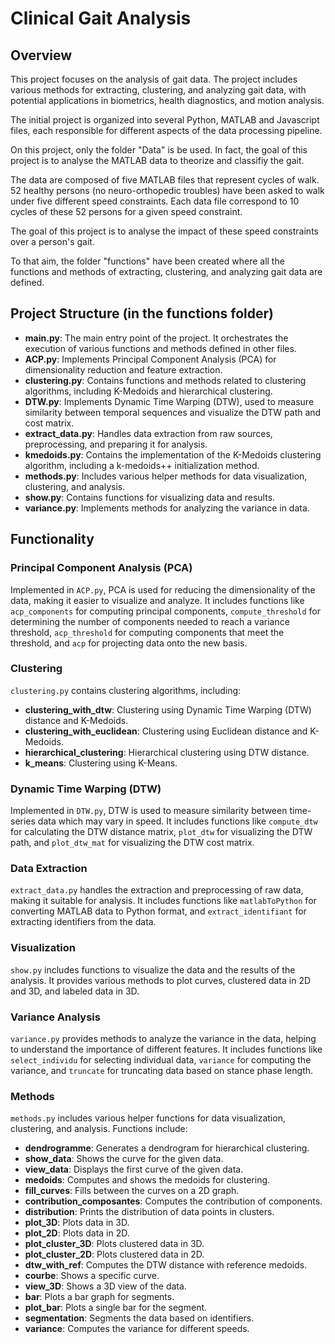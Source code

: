 # Clinical Gait Analysis

## Overview

This project focuses on the analysis of gait data. The project includes various methods for extracting, clustering, and analyzing gait data, with potential applications in biometrics, health diagnostics, and motion analysis.

The initial project is organized into several Python, MATLAB and Javascript files, each responsible for different aspects of the data processing pipeline.

On this project, only the folder "Data" is be used. In fact, the goal of this project is to analyse the MATLAB data to theorize and classifiy the gait.

The data are composed of five MATLAB files that represent cycles of walk. 52 healthy persons (no neuro-orthopedic troubles) have been asked to walk under five different speed constraints. Each data file correspond to 10 cycles of these 52 persons for a given speed constraint.

The goal of this project is to analyse the impact of these speed constraints over a person's gait.

To that aim, the folder "functions" have been created where all the functions and methods of extracting, clustering, and analyzing gait data are defined.

## Project Structure (in the functions folder)



- **main.py**: The main entry point of the project. It orchestrates the execution of various functions and methods defined in other files.
- **ACP.py**: Implements Principal Component Analysis (PCA) for dimensionality reduction and feature extraction.
- **clustering.py**: Contains functions and methods related to clustering algorithms, including K-Medoids and hierarchical clustering.
- **DTW.py**: Implements Dynamic Time Warping (DTW), used to measure similarity between temporal sequences and visualize the DTW path and cost matrix.
- **extract_data.py**: Handles data extraction from raw sources, preprocessing, and preparing it for analysis.
- **kmedoids.py**: Contains the implementation of the K-Medoids clustering algorithm, including a k-medoids++ initialization method.
- **methods.py**: Includes various helper methods for data visualization, clustering, and analysis.
- **show.py**: Contains functions for visualizing data and results.
- **variance.py**: Implements methods for analyzing the variance in data.

## Functionality

### Principal Component Analysis (PCA)
Implemented in `ACP.py`, PCA is used for reducing the dimensionality of the data, making it easier to visualize and analyze. It includes functions like `acp_components` for computing principal components, `compute_threshold` for determining the number of components needed to reach a variance threshold, `acp_threshold` for computing components that meet the threshold, and `acp` for projecting data onto the new basis.

### Clustering
`clustering.py` contains clustering algorithms, including:

- **clustering_with_dtw**: Clustering using Dynamic Time Warping (DTW) distance and K-Medoids.
- **clustering_with_euclidean**: Clustering using Euclidean distance and K-Medoids.
- **hierarchical_clustering**: Hierarchical clustering using DTW distance.
- **k_means**: Clustering using K-Means.

### Dynamic Time Warping (DTW)
Implemented in `DTW.py`, DTW is used to measure similarity between time-series data which may vary in speed. It includes functions like `compute_dtw` for calculating the DTW distance matrix, `plot_dtw` for visualizing the DTW path, and `plot_dtw_mat` for visualizing the DTW cost matrix.

### Data Extraction
`extract_data.py` handles the extraction and preprocessing of raw data, making it suitable for analysis. It includes functions like `matlabToPython` for converting MATLAB data to Python format, and `extract_identifiant` for extracting identifiers from the data.

### Visualization
`show.py` includes functions to visualize the data and the results of the analysis. It provides various methods to plot curves, clustered data in 2D and 3D, and labeled data in 3D.

### Variance Analysis
`variance.py` provides methods to analyze the variance in the data, helping to understand the importance of different features. It includes functions like `select_individu` for selecting individual data, `variance` for computing the variance, and `truncate` for truncating data based on stance phase length.

### Methods
`methods.py` includes various helper functions for data visualization, clustering, and analysis. Functions include:

- **dendrogramme**: Generates a dendrogram for hierarchical clustering.
- **show_data**: Shows the curve for the given data.
- **view_data**: Displays the first curve of the given data.
- **medoids**: Computes and shows the medoids for clustering.
- **fill_curves**: Fills between the curves on a 2D graph.
- **contribution_composantes**: Computes the contribution of components.
- **distribution**: Prints the distribution of data points in clusters.
- **plot_3D**: Plots data in 3D.
- **plot_2D**: Plots data in 2D.
- **plot_cluster_3D**: Plots clustered data in 3D.
- **plot_cluster_2D**: Plots clustered data in 2D.
- **dtw_with_ref**: Computes the DTW distance with reference medoids.
- **courbe**: Shows a specific curve.
- **view_3D**: Shows a 3D view of the data.
- **bar**: Plots a bar graph for segments.
- **plot_bar**: Plots a single bar for the segment.
- **segmentation**: Segments the data based on identifiers.
- **variance**: Computes the variance for different speeds.

